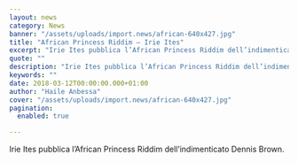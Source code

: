 ```yaml
---
layout: news
category: News
banner: "/assets/uploads/import.news/african-640x427.jpg"
title: "African Princess Riddim – Irie Ites"
excerpt: "Irie Ites pubblica l’African Princess Riddim dell’indimenticato Dennis Brown"
quote: ""
description: "Irie Ites pubblica l’African Princess Riddim dell’indimenticato Dennis Brown"
keywords: ""
date: 2018-03-12T00:00:00.000+01:00
author: "Haile Anbessa"
cover: "/assets/uploads/import.news/african-640x427.jpg"
pagination:
  enabled: true

---
```


Irie Ites pubblica l’African Princess Riddim dell’indimenticato Dennis Brown.